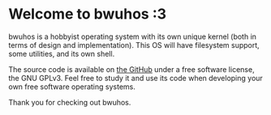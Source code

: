 # Welcome to bwuhos :3

bwuhos is a hobbyist operating system with its own unique kernel (both in terms
of design and implementation). This OS will have filesystem support, some
utilities, and its own shell.

The source code is available on [the GitHub](https://github.com/tirimid/bwuhos)
under a free software license, the GNU GPLv3. Feel free to study it and use its
code when developing your own free software operating systems.

Thank you for checking out bwuhos.
